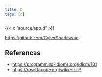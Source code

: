 ```yaml
---
title: D
tags: [d]
---
```


{{< c "source/app.d" >}}

<https://github.com/CyberShadow/ae>

## References

- <https://programming-idioms.org/idiom/101>
- <https://rosettacode.org/wiki/HTTP>
